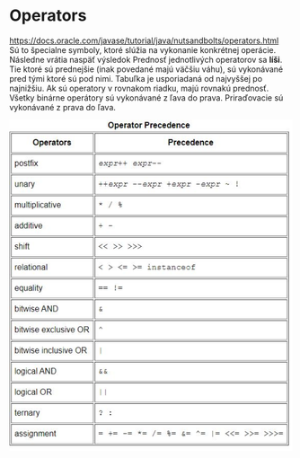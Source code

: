 # Operators
https://docs.oracle.com/javase/tutorial/java/nutsandbolts/operators.html <br>
Sú to špecialne symboly, ktoré slúžia na vykonanie konkrétnej operácie. Následne vrátia naspäť výsledok 
Prednosť jednotlivých operatorov sa **líši**. Tie ktoré sú prednejšie (inak povedané majú väčšiu váhu),
sú vykonávané pred tými ktoré sú pod nimi. Tabuľka je usporiadaná od najvyššej po najnižšiu.
Ak sú operatory v rovnakom riadku, majú rovnakú prednosť. Všetky binárne operátory sú vykonávané z ľava do prava. Priraďovacie sú vykonávané z prava do ľava. 

![Screenshot](img.JPG)

